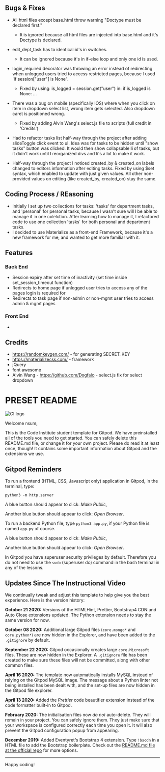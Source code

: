 ## Bugs & Fixes
- All html files except base.html throw warning "Doctype must be declared first."
    - It is ignored because all html files are injected into base.html and it's Doctype is declared.
- edit_dept_task has to identical id's in switches.
    - It can be ignored because it's in if-else loop and only one id is used.
- login_required decorator was throwing an error instead of 
    redirecting when unlogged users tried to access restricted pages,
    because I used 'if session["user"] is None'.
    - Fixed by using: is_logged = session.get("user") in:
        if is_logged is None: ...
- There was a bug on mobile (specifically IOS) where when you click on item in dropdown select list, 
    wrong item gets selected. Also dropdown caret is positioned wrong.
    - Fixed by adding Alvin Wang's select.js file to scripts (full credit in 'Credits')

- Had to refactor tasks list half-way through the project after adding slideToggle click event to ul.
    Idea was for tasks to be hidden until "show tasks" button was clicked. It would then show 
    collapsable li of tasks, but it didn't work until I reorganized divs and li's a lot to make it work.
- Half-way through the project I noticed created_by & created_on labels changed to editors information 
    after editing tasks. Fixed by using $set syntax, which enabled to update with just given values. 
    All other non-provided values on editing (like created_by, created_on) stay the same.


## Coding Process / REasoning
- Initially I set up two collections for tasks: 'tasks' for department tasks, and 'personal' 
    for personal tasks, because I wasn't sure will I be able to manage it in one colelction.
    After learning how to manage it, I refactored code to use one collection 'tasks' for 
    both personal and department tasks.
- I decided to use Materialize as a front-end Framework, because it's a new framework for me,
    and wanted to get more familiar with it.

## Features
### Back End
- Session expiry after set time of inactivity (set time inside set_session_timeout function)
- Redirects to home page if unlogged user tries to access any of the pages login is required for
- Redirects to task page if non-admin or non-mgmt user tries to access admin & mgmt pages


### Front End
- 



## Credits
- https://randomkeygen.com/ - for generating SECRET_KEY
- https://materializecss.com/ - framework
- jQuery
- font awesome
- Alvin Wang - https://github.com/Dogfalo - select.js fix for select dropdown


# PRESET README


![CI logo](https://codeinstitute.s3.amazonaws.com/fullstack/ci_logo_small.png)

Welcome nsum,

This is the Code Institute student template for Gitpod. We have preinstalled all of the tools you need to get started. You can safely delete this README.md file, or change it for your own project. Please do read it at least once, though! It contains some important information about Gitpod and the extensions we use.

## Gitpod Reminders

To run a frontend (HTML, CSS, Javascript only) application in Gitpod, in the terminal, type:

`python3 -m http.server`

A blue button should appear to click: *Make Public*,

Another blue button should appear to click: *Open Browser*.

To run a backend Python file, type `python3 app.py`, if your Python file is named `app.py` of course.

A blue button should appear to click: *Make Public*,

Another blue button should appear to click: *Open Browser*.

In Gitpod you have superuser security privileges by default. Therefore you do not need to use the `sudo` (superuser do) command in the bash terminal in any of the lessons.

## Updates Since The Instructional Video

We continually tweak and adjust this template to help give you the best experience. Here is the version history:

**October 21 2020:** Versions of the HTMLHint, Prettier, Bootstrap4 CDN and Auto Close extensions updated. The Python extension needs to stay the same version for now.

**October 08 2020:** Additional large Gitpod files (`core.mongo*` and `core.python*`) are now hidden in the Explorer, and have been added to the `.gitignore` by default.

**September 22 2020:** Gitpod occasionally creates large `core.Microsoft` files. These are now hidden in the Explorer. A `.gitignore` file has been created to make sure these files will not be committed, along with other common files.

**April 16 2020:** The template now automatically installs MySQL instead of relying on the Gitpod MySQL image. The message about a Python linter not being installed has been dealt with, and the set-up files are now hidden in the Gitpod file explorer.

**April 13 2020:** Added the _Prettier_ code beautifier extension instead of the code formatter built-in to Gitpod.

**February 2020:** The initialisation files now _do not_ auto-delete. They will remain in your project. You can safely ignore them. They just make sure that your workspace is configured correctly each time you open it. It will also prevent the Gitpod configuration popup from appearing.

**December 2019:** Added Eventyret's Bootstrap 4 extension. Type `!bscdn` in a HTML file to add the Bootstrap boilerplate. Check out the <a href="https://github.com/Eventyret/vscode-bcdn" target="_blank">README.md file at the official repo</a> for more options.

--------

Happy coding!
